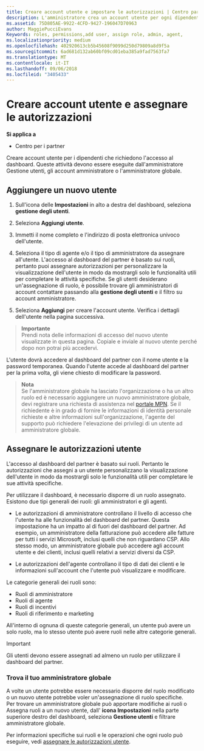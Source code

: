 ```yaml
---
title: Creare account utente e impostare le autorizzazioni | Centro partner
description: L'amministratore crea un account utente per ogni dipendente del partner che deve accedere al Centro per i partner.
ms.assetid: 75D805AE-9922-4CFD-9427-196047D70963
author: MaggiePucciEvans
Keywords: roles, permissions,add user, assign role, admin, agent,
ms.localizationpriority: medium
ms.openlocfilehash: 402920613cb5b45608f9099d250d79809a8d9f5a
ms.sourcegitcommit: 6ad681d132ab60bf09cd01eba385a9fad7563fa7
ms.translationtype: MT
ms.contentlocale: it-IT
ms.lasthandoff: 09/06/2018
ms.locfileid: "3405433"
---
```

# <a name="create-user-accounts-and-assign-permissions"></a>Creare account utente e assegnare le autorizzazioni

**Si applica a**

-  Centro per i partner

Creare account utente per i dipendenti che richiedono l'accesso al dashboard. Queste attività devono essere eseguite dall'amministratore Gestione utenti, gli account amministratore o l'amministratore globale. 


## <a name="add-a-new-user"></a>Aggiungere un nuovo utente

1. Sull'icona delle **Impostazioni** in alto a destra del dashboard, seleziona **gestione degli utenti**.

2.  Seleziona **Aggiungi utente**.

3.  Immetti il nome completo e l'indirizzo di posta elettronica univoco dell'utente.

4.  Seleziona il tipo di agente e/o il tipo di amministratore da assegnare all'utente. L'accesso al dashboard del partner è basato sui ruoli, pertanto puoi assegnare autorizzazioni per personalizzare la visualizzazione dell'utente in modo da mostrargli solo le funzionalità utili per completare le attività specifiche.  Se gli utenti desiderano un'assegnazione di ruolo, è possibile trovare gli amministratori di account contattare passando alla **gestione degli utenti** e il filtro su account amministratore.

5.  Seleziona **Aggiungi** per creare l'account utente. Verifica i dettagli dell'utente nella pagina successiva.

>**Importante**<br>
Prendi nota delle informazioni di accesso del nuovo utente visualizzate in questa pagina. Copiale e inviale al nuovo utente perché dopo non potrai più accedervi. 

L'utente dovrà accedere al dashboard del partner con il nome utente e la password temporanea. Quando l'utente accede al dashboard del partner per la prima volta, gli viene chiesto di modificare la password. 

>**Nota**<br> Se l'amministratore globale ha lasciato l'organizzazione o ha un altro ruolo ed è necessario aggiungere un nuovo amministratore globale, devi registrare una richiesta di assistenza nel [portale MPN](https://partner.microsoft.com/support). Se il richiedente è in grado di fornire le informazioni di identità personale richieste e altre informazioni sull'organizzazione, l'agente del supporto può richiedere l'elevazione dei privilegi di un utente ad amministratore globale.

## <a name="assign-user-permissions"></a>Assegnare le autorizzazioni utente

L'accesso al dashboard del partner è basato sui ruoli. Pertanto le autorizzazioni che assegni a un utente personalizzano la visualizzazione dell'utente in modo da mostrargli solo le funzionalità utili per completare le sue attività specifiche. 

Per utilizzare il dashboard, è necessario disporre di un ruolo assegnato.  Esistono due tipi generali dei ruoli: gli amministratori e gli agenti.

- Le autorizzazioni di amministratore controllano il livello di accesso che l'utente ha alle funzionalità del dashboard del partner. Questa impostazione ha un impatto al di fuori del dashboard del partner. Ad esempio, un amministratore della fatturazione può accedere alle fatture per tutti i servizi Microsoft, inclusi quelli che non riguardano CSP. Allo stesso modo, un amministratore globale può accedere agli account utente e dei clienti, inclusi quelli relativi a servizi diversi da CSP.

- Le autorizzazioni dell'agente controllano il tipo di dati dei clienti e le informazioni sull'account che l'utente può visualizzare e modificare.
    
Le categorie generali dei ruoli sono: 
- Ruoli di amministratore
- Ruoli di agente
- Ruoli di incentivi
- Ruoli di riferimento e marketing


All'interno di ognuna di queste categorie generali, un utente può avere un solo ruolo, ma lo stesso utente può avere ruoli nelle altre categorie generali. 

>[!Important]
>Gli utenti devono essere assegnati ad almeno un ruolo per utilizzare il dashboard del partner.


### <a name="find-your-global-admin"></a>Trova il tuo amministratore globale

A volte un utente potrebbe essere necessario disporre del ruolo modificato o un nuovo utente potrebbe voler un'assegnazione di ruolo specifiche.  
Per trovare un amministratore globale può apportare modifiche ai ruoli o Assegna ruoli a un nuovo utente, dall' **icona Impostazioni** nella parte superiore destro del dashboard, seleziona **Gestione utenti** e filtrare amministratore globale. 

Per informazioni specifiche sui ruoli e le operazioni che ogni ruolo può eseguire, vedi [assegnare le autorizzazioni utente](permissions-overview.md).





